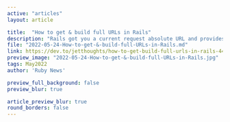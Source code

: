 ```yaml
---
active: "articles"
layout: article

title:  "How to get & build full URLs in Rails"
description: "Rails got you a current request absolute URL and provides a simple way for that."
file: "2022-05-24-How-to-get-&-build-full-URLs-in-Rails.md"
link: https://dev.to/jetthoughts/how-to-get-build-full-urls-in-rails-448 
preview_image: "2022-05-24-How-to-get-&-build-full-URLs-in-Rails.jpg"
tags: May2022
author: 'Ruby News'

preview_full_background: false
preview_blur: true

article_preview_blur: true
round_borders: false
---
```

